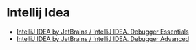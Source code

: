 # Intellij Idea
* [IntelliJ IDEA by JetBrains / IntelliJ IDEA. Debugger Essentials](https://www.youtube.com/watch?v=59RC8gVPlvk)
* [IntelliJ IDEA by JetBrains / IntelliJ IDEA. Debugger Advanced](https://www.youtube.com/watch?v=40Og3hTV--k)

